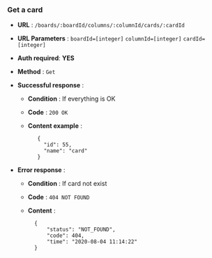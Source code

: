 ### Get a card

+ **URL** : `/boards/:boardId/columns/:columnId/cards/:cardId`

+ **URL Parameters** : `boardId=[integer]` `columnId=[integer]` `cardId=[integer]`

+ **Auth required**: **YES**

+ **Method** : `Get`

+ **Successful response** :
    
    + **Condition** : If everything is OK
    
    + **Code** : `200 OK`
    
    + **Content example** :


             {
               "id": 55,
               "name": "card"
             }


+ **Error response** :

    + **Condition** :  If card not exist
    
    + **Code** : `404 NOT FOUND`
    
    + **Content** :
    
    
            {
                "status": "NOT_FOUND",
                "code": 404,
                "time": "2020-08-04 11:14:22"
            }
